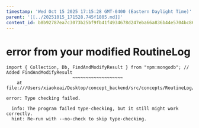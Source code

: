 ```yaml
---
timestamp: 'Wed Oct 15 2025 17:15:28 GMT-0400 (Eastern Daylight Time)'
parent: '[[../20251015_171528.745f1805.md]]'
content_id: b8b92787ea7c3073b25bf9fb41f4934678d247eba66a836b44e5704bc868c33f
---
```


# error from your modified RoutineLog

```
import { Collection, Db, FindAndModifyResult } from "npm:mongodb"; // Added FindAndModifyResult
                         ~~~~~~~~~~~~~~~~~~~
    at file:///Users/xiaokeai/Desktop/concept_backend/src/concepts/RoutineLog/RoutineLog.ts:1:26

error: Type checking failed.

  info: The program failed type-checking, but it still might work correctly.
  hint: Re-run with --no-check to skip type-checking.
```
